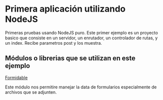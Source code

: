 # Primera aplicación utilizando NodeJS

Primeras pruebas usando NodeJS puro.
Este primer ejemplo es un proyecto basico que consiste en un servidor, un enrutador, un controlador de rutas, y un index.
Recibe parametros post y los muestra.

## Módulos o librerias que se utilizan en este ejemplo
[Formidable](https://github.com/felixge/node-formidable)

Este módulo nos permitire manejar la data de formularios especialmente de archivos que se adjunten.
